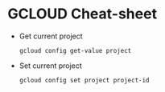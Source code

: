# GCLOUD Cheat-sheet

* Get current project 
    ```
    gcloud config get-value project    
    ```

* Set current project 
    ```
    gcloud config set project project-id    
    ```

